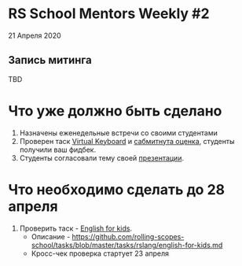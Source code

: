 # RS School Mentors Weekly #2 
21 Апреля 2020

## Запись митинга 
TBD

# Что уже должно быть сделано
1. Назначены еженедельные встречи со своими студентами
2. Проверен таск [Virtual Keyboard](https://github.com/rolling-scopes-school/tasks/blob/master/tasks/codejam-virtual-keyboard.md) и [сабмитнута оценка](https://app.rs.school/course/mentor/submit-review?course=rs-2020-q1), студенты получили ваш фидбек.
3. Студенты согласовали тему своей [презентации](https://github.com/rolling-scopes-school/tasks/blob/master/tasks/presentation.md). 

# Что необходимо сделать до 28 апреля
1. Проверить таск - [English for kids](https://github.com/rolling-scopes-school/tasks/blob/master/tasks/rslang/english-for-kids.md).
    - Описание - https://github.com/rolling-scopes-school/tasks/blob/master/tasks/rslang/english-for-kids.md 
    - Кросс-чек проверка стартует 23 апреля
